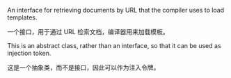 An interface for retrieving documents by URL that the compiler uses to
load templates.

一个接口，用于通过 URL 检索文档，编译器用来加载模板。

This is an abstract class, rather than an interface, so that it can be used
as injection token.

这是一个抽象类，而不是接口，因此可以作为注入令牌。